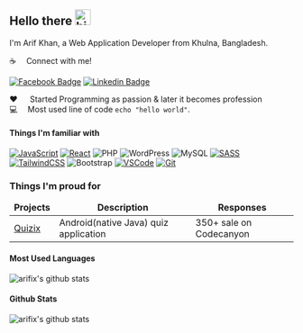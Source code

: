 ## Hello there <img src="https://user-images.githubusercontent.com/1303154/88677602-1635ba80-d120-11ea-84d8-d263ba5fc3c0.gif" width="28px" alt="hi">

I'm Arif Khan, a Web Application Developer from Khulna, Bangladesh.

:coffee: &emsp;Connect with me!

[![Facebook Badge](https://img.shields.io/badge/Facebook-1877F2?style=for-the-badge&logo=facebook&logoColor=white)](https://www.facebook.com/arifix/) [![Linkedin Badge](https://img.shields.io/badge/LinkedIn-0077B5?style=for-the-badge&logo=linkedin&logoColor=white)](https://www.linkedin.com/in/arifkpi/)

:hearts: &emsp; Started Programming as passion & later it becomes profession<br/>
:computer: &emsp;Most used line of code `echo "hello world"`.

#### Things I'm familiar with

[![JavaScript](https://img.shields.io/badge/-Javascript-F0DB4F?style=for-the-badge&labelColor=black&logo=javascript&logoColor=F0DB4F)](#)
[![React](https://img.shields.io/badge/-React-61DBFB?style=for-the-badge&labelColor=black&logo=react&logoColor=61DBFB)](#)
![PHP](https://img.shields.io/badge/php-%23777BB4.svg?style=for-the-badge&logo=php&logoColor=white)
![WordPress](https://img.shields.io/badge/Wordpress-21759B?style=flat-square&logo=wordpress&logoColor=white)
![MySQL](https://img.shields.io/badge/MySQL-005C84?style=flat-square&logo=mysql&logoColor=white)
[![SASS](https://img.shields.io/badge/Sass-CC6699?style=for-the-badge&logo=sass&logoColor=white)](#)
[![TailwindCSS](https://img.shields.io/badge/Tailwind%20CSS-092749?style=for-the-badge&logo=tailwindcss&logoColor=06B6D4&labelColor=000000)](#)
![Bootstrap](https://img.shields.io/badge/Bootstrap-563D7C?style=flat-square&logo=bootstrap&logoColor=white)
[![VSCode](https://img.shields.io/badge/Visual_Studio-5C2D91?style=for-the-badge&logo=visual%20studio&logoColor=white)](#)
[![Git](https://img.shields.io/badge/Git-F05032?style=for-the-badge&logo=git&logoColor=white)](#)

### Things I'm proud for

<table>
  <thead align="center">
    <tr border: none;>
      <td><b>Projects</b></td>
      <td><b>Description</b></td>
      <td><b>Responses</b></td>
    </tr>
  </thead>
  <tbody>
    <tr>
      <td><a href="https://codecanyon.net/item/quizix-android-quiz-app-with-admob-fcm-push-notification-offline-data-caching/21213145" target="_blank">Quizix</a></td>
      <td>Android(native Java) quiz application</td>
      <td>350+ sale on Codecanyon</td>
    </tr>
  </tbody>
</table>

#### Most Used Languages

![arifix's github stats](https://github-readme-stats.vercel.app/api/top-langs/?username=arifix&theme=light&hide_langs_below=1)

#### Github Stats

![arifix's github stats](https://github-readme-stats.vercel.app/api?username=arifix&show_icons=true&theme=light&line_height=27)
